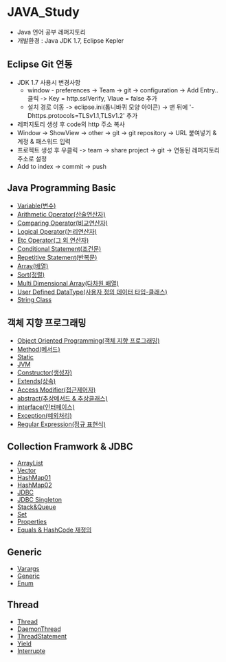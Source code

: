 # JAVA_Study

- Java 언어 공부 레퍼지토리
- 개발환경 : Java JDK 1.7, Eclipse Kepler



## Eclipse Git 연동

- JDK 1.7 사용시 변경사항
  - window - preferences -> Team -> git -> configuration -> Add Entry.. 클릭 -> Key = http.sslVerify, Vlaue = false 추가
  - 설치 경로 이동 -> eclipse.ini(톱니바퀴 모양 아이콘) -> 맨 뒤에 '-Dhttps.protocols=TLSv1.1,TLSv1.2' 추가
- 레퍼지토리 생성 후 code의 http 주소 복사
- Window -> ShowView -> other -> git -> git repository -> URL 붙여넣기 & 계정 & 패스워드 입력
- 프로젝트 생성 후 우클릭 -> team -> share project -> git -> 연동된 레퍼지토리 주소로 설정
- Add to index -> commit -> push



## Java Programming Basic

- [Variable(변수)](https://github.com/HYEONSEONG-KIM/JAVA_Study/blob/main/JavaProgramming/src/a_variable/Variable.java)
- [Arithmetic Operator(산술연산자)](https://github.com/HYEONSEONG-KIM/JAVA_Study/blob/main/JavaProgramming/src/b_operator/ArithmeticOperator.java)
- [Comparing Operator(비교연산자)](https://github.com/HYEONSEONG-KIM/JAVA_Study/blob/main/JavaProgramming/src/b_operator/ComparingOperator.java)
- [Logical Operator(논리연산자)](https://github.com/HYEONSEONG-KIM/JAVA_Study/blob/main/JavaProgramming/src/b_operator/LogicalOperator.java)
- [Etc Operator(그 외 연산자)](https://github.com/HYEONSEONG-KIM/JAVA_Study/blob/main/JavaProgramming/src/b_operator/Etc.java)
- [Conditional Statement(조건문)](https://github.com/HYEONSEONG-KIM/JAVA_Study/blob/main/JavaProgramming/src/c_statement/ConditionalStatement.java)
- [Repetitive Statement(반복문)](https://github.com/HYEONSEONG-KIM/JAVA_Study/blob/main/JavaProgramming/src/c_statement/RepetitiveStatement.java)
- [Array(배열)](https://github.com/HYEONSEONG-KIM/JAVA_Study/blob/main/JavaProgramming/src/d_array/Array.java)
- [Sort(정렬)](https://github.com/HYEONSEONG-KIM/JAVA_Study/blob/main/JavaProgramming/src/d_array/Sort.java)
- [Multi Dimensional Array(다차원 배열)](https://github.com/HYEONSEONG-KIM/JAVA_Study/blob/main/JavaProgramming/src/d_array/MultiDimensionalArray.java)
- [User Defined DataType(사용자 정의 데이터 타입-클래스)](https://github.com/HYEONSEONG-KIM/JAVA_Study/blob/main/JavaProgramming/src/e_oop/UserDefinedDataType.java)
- [String Class](https://github.com/HYEONSEONG-KIM/JAVA_Study/blob/main/JavaProgramming/src/e_oop/StringClass.java)


## 객체 지향 프로그래밍
- [Object Oriented Programming(객체 지향 프로그래밍)](https://github.com/HYEONSEONG-KIM/JAVA_Study/blob/main/JavaProgramming/src/e_oop/OOP.java)
- [Method(메서드)](https://github.com/HYEONSEONG-KIM/JAVA_Study/blob/main/JavaProgramming/src/e_oop/SampleClass.java)
- [Static](https://github.com/HYEONSEONG-KIM/JAVA_Study/blob/main/JavaProgramming/src/e_oop/Static.java)
- [JVM](https://github.com/HYEONSEONG-KIM/JAVA_Study/blob/main/JavaProgramming/src/e_oop/JVM.java)
- [Constructor(생성자)](https://github.com/HYEONSEONG-KIM/JAVA_Study/blob/main/JavaProgramming/src/e_oop/VariableInit.java)
- [Extends(상속)](https://github.com/HYEONSEONG-KIM/JAVA_Study/blob/main/JavaProgramming/src/g_oop2/SampleParent.java)
- [Access Modifier(접근제어자)](https://github.com/HYEONSEONG-KIM/JAVA_Study/blob/main/JavaProgramming/src/g_oop2/AccessModifier.java)
- [abstract(추상메서드 & 추상클래스)](https://github.com/HYEONSEONG-KIM/JAVA_Study/blob/main/JavaProgramming/src/g_oop2/SampleAbstractParent.java)
- [interface(인터페이스)](https://github.com/HYEONSEONG-KIM/JAVA_Study/blob/main/JavaProgramming/src/g_oop2/SampleInterface.java)
- [Exception(예외처리)](https://github.com/HYEONSEONG-KIM/JAVA_Study/blob/main/JavaProgramming/src/h_exception/ExceptionHanding.java)
- [Regular Expression(정규 표현식)](https://github.com/HYEONSEONG-KIM/JAVA_Study/blob/main/JavaProgramming/src/i_regex/RegularExpression.java)


## Collection Framwork & JDBC
- [ArrayList](https://github.com/HYEONSEONG-KIM/JAVA_Study/blob/main/JavaProgramming/src/j_collection/ArrayListClass.java)
- [Vector](https://github.com/HYEONSEONG-KIM/JAVA_Study/blob/main/collection%20test/src/kr/or/ddit/basic/VectorTest.java)
- [HashMap01](https://github.com/HYEONSEONG-KIM/JAVA_Study/blob/main/JavaProgramming/src/j_collection/HashMapClass.java)
- [HashMap02](https://github.com/HYEONSEONG-KIM/JAVA_Study/blob/main/collection%20test/src/kr/or/ddit/basic/MapTest01.java)
- [JDBC](https://github.com/HYEONSEONG-KIM/JAVA_Study/blob/main/JavaProgramming/src/k_jdbc/JDBC.java)
- [JDBC Singleton](https://github.com/HYEONSEONG-KIM/JAVA_Study/blob/main/JavaProgramming/src/k_jdbc/JDBCUtil.java)
- [Stack&Queue](https://github.com/HYEONSEONG-KIM/JAVA_Study/blob/main/collection%20test/src/kr/or/ddit/basic/StackQueueTest.java)
- [Set](https://github.com/HYEONSEONG-KIM/JAVA_Study/blob/main/collection%20test/src/kr/or/ddit/basic/SetTest.java)
- [Properties](https://github.com/HYEONSEONG-KIM/JAVA_Study/blob/main/collection%20test/src/kr/or/ddit/basic/PropertiesTest.java)
- [Equals & HashCode 재정의](https://github.com/HYEONSEONG-KIM/JAVA_Study/blob/main/collection%20test/src/kr/or/ddit/basic/EqualsHashCodeTest.java)


## Generic
- [Varargs](https://github.com/HYEONSEONG-KIM/JAVA_Study/blob/main/genericTest/src/kr/or/ddit/basic/args/ArgsTest.java)
- [Generic](https://github.com/HYEONSEONG-KIM/JAVA_Study/blob/main/genericTest/src/kr/or/ddit/basic/generic/GenericTest.java)
- [Enum](https://github.com/HYEONSEONG-KIM/JAVA_Study/blob/main/genericTest/src/kr/or/ddit/basic/enumtest/EnumTest.java)

## Thread
- [Thread](https://github.com/HYEONSEONG-KIM/JAVA_Study/blob/main/threadTest/src/kr/or/ddit/basic/ThreadTest02.java)
- [DaemonThread](https://github.com/HYEONSEONG-KIM/JAVA_Study/blob/main/threadTest/src/kr/or/ddit/basic/ThreadTest08.java)
- [ThreadStatement](https://github.com/HYEONSEONG-KIM/JAVA_Study/blob/main/threadTest/src/kr/or/ddit/basic/ThreadTest09.java)
- [Yield](https://github.com/HYEONSEONG-KIM/JAVA_Study/blob/main/threadTest/src/kr/or/ddit/basic/ThreadTest10.java)
- [Interrupte](https://github.com/HYEONSEONG-KIM/JAVA_Study/blob/main/threadTest/src/kr/or/ddit/basic/ThreadTest11.java)
